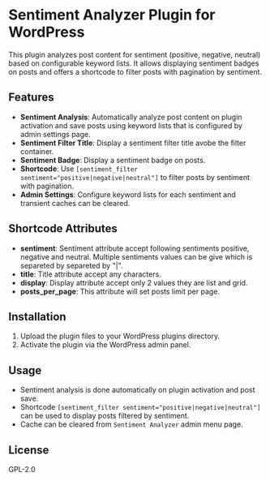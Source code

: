 # Sentiment Analyzer Plugin for WordPress

This plugin analyzes post content for sentiment (positive, negative, neutral) based on configurable keyword lists. It allows displaying sentiment badges on posts and offers a shortcode to filter posts with pagination by sentiment.


## Features
- **Sentiment Analysis**: Automatically analyze post content on plugin activation and save posts using keyword lists that is configured by admin settings page.
- **Sentiment Filter Title**: Display a sentiment filter title avobe the filter container.
- **Sentiment Badge**: Display a sentiment badge on posts.
- **Shortcode**: Use `[sentiment_filter sentiment="positive|negative|neutral"]` to filter posts by sentiment with pagination.
- **Admin Settings**: Configure keyword lists for each sentiment and transient caches can be cleared.

## Shortcode Attributes
- **sentiment**: Sentiment attribute accept following sentiments positive, negative and neutral. Multiple sentiments values can be give which is separeted by separeted by "|".
- **title**: Title attribute accept any characters.
- **display**: Display attribute accept only 2 values they are list and grid.
- **posts_per_page**: This attribute will set posts limit per page.



## Installation
1. Upload the plugin files to your WordPress plugins directory.
2. Activate the plugin via the WordPress admin panel.

## Usage
- Sentiment analysis is done automatically on plugin activation and post save.
- Shortcode `[sentiment_filter sentiment="positive|negative|neutral"]` can be used to display posts filtered by sentiment.
- Cache can be cleared from `Sentiment Analyzer` admin menu page.

## License
GPL-2.0
